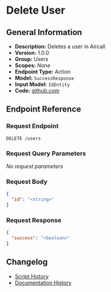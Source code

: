 <!-- BEGIN GENERATED CONTENT -->
# Delete User

## General Information

- **Description:** Deletes a user in Aircall
- **Version:** 1.0.0
- **Group:** Users
- **Scopes:** _None_
- **Endpoint Type:** Action
- **Model:** `SuccessResponse`
- **Input Model:** `IdEntity`
- **Code:** [github.com](https://github.com/NangoHQ/integration-templates/tree/main/integrations/aircall/actions/delete-user.ts)


## Endpoint Reference

### Request Endpoint

`DELETE /users`

### Request Query Parameters

_No request parameters_

### Request Body

```json
{
  "id": "<string>"
}
```

### Request Response

```json
{
  "success": "<boolean>"
}
```

## Changelog

- [Script History](https://github.com/NangoHQ/integration-templates/commits/main/integrations/aircall/actions/delete-user.ts)
- [Documentation History](https://github.com/NangoHQ/integration-templates/commits/main/integrations/aircall/actions/delete-user.md)

<!-- END  GENERATED CONTENT -->


